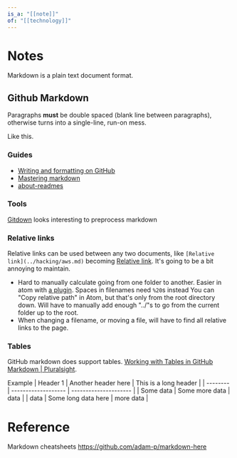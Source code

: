 ```yaml
---
is_a: "[[note]]"
of: "[[technology]]"
---
```

# Notes
Markdown is a plain text document format.

## Github Markdown
Paragraphs **must** be double spaced (blank line between paragraphs), otherwise turns into a single-line, run-on mess.

Like this.

### Guides
* [Writing and formatting on GitHub](https://docs.github.com/en/github/writing-on-github/about-writing-and-formatting-on-github)
* [Mastering markdown](https://guides.github.com/features/mastering-markdown/)
* [about-readmes](https://docs.github.com/en/github/creating-cloning-and-archiving-repositories/about-readmes)

### Tools
[Gitdown](https://github.com/gajus/gitdown) looks interesting to preprocess markdown

### Relative links
Relative links can be used between any two documents, like `[Relative link](../hacking/aws.md)` becoming [Relative link](shared/hacking/aws.md). It's going to be a bit annoying to maintain.
* Hard to manually calculate going from one folder to another. Easier in atom with  [a plugin](atom.md). Spaces in filenames need `%20`s instead
You can "Copy relative path" in Atom, but that's only from the root directory down. Will have to manually add enough "../"s to go from the current folder up to the root.
* When changing a filename, or moving a file, will have to find all relative links to the page.

### Tables
GitHub markdown does support tables. [Working with Tables in GitHub Markdown | Pluralsight](https://www.pluralsight.com/guides/working-tables-github-markdown).

Example
| Header 1  | Another header here | This is a long header |
| --------  | ------------------- | --------------------- |
| Some data | Some more data      | data                  | 
| data      | Some long data here | more data             | 

# Reference
Markdown cheatsheets
https://github.com/adam-p/markdown-here
